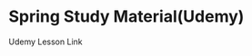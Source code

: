 # Spring Study Material(Udemy)

<a ref="https://www.udemy.com/course/java-spring-social-network/?utm_source=adwords&utm_medium=udemyads&utm_campaign=LongTail_la.EN_cc.ROW&utm_content=deal4584&utm_term=_._ag_77879424134_._ad_535397245863_._kw__._de_c_._dm__._pl__._ti_dsa-1007766171312_._li_1009871_._pd__._&matchtype=b&gclid=CjwKCAjw3_KIBhA2EiwAaAAlirD5LnKm67WhNJ8ijGgptkqTM_nbzWRVpEqcnMNouyQG_5bDkL4kcxoC2k8QAvD_BwE">Udemy Lesson Link</a>
